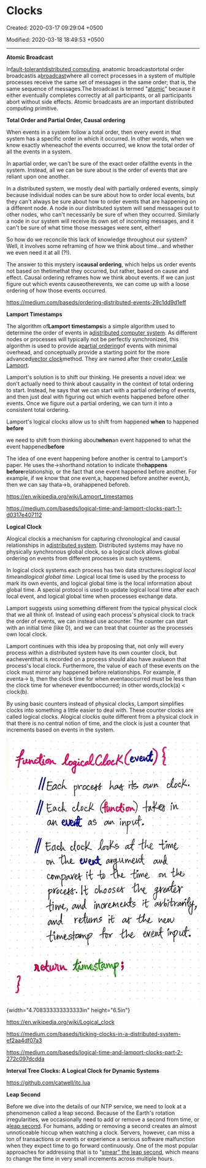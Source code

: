 # Clocks

Created: 2020-03-17 09:29:04 +0500

Modified: 2020-03-18 18:49:53 +0500

---

**Atomic Broadcast**

In[fault-tolerant](https://en.m.wikipedia.org/wiki/Fault-tolerant)[distributed computing](https://en.m.wikipedia.org/wiki/Distributed_systems), anatomic broadcastortotal order broadcastis a[broadcast](https://en.m.wikipedia.org/wiki/Broadcasting_(networking))where all correct processes in a system of multiple processes receive the same set of messages in the same order; that is, the same sequence of messages.The broadcast is termed "[atomic](https://en.m.wikipedia.org/wiki/Atomic_(computer_science))" because it either eventually completes correctly at all participants, or all participants abort without side effects. Atomic broadcasts are an important distributed computing primitive.



**Total Order and Partial Order, Causal ordering**

When events in a system follow a total order, then every event in that system has a specific order in which it occurred. In other words, when we know exactly wheneachof the events occurred, we know the total order of all the events in a system.



In apartial order, we can't be sure of the exact order ofallthe events in the system. Instead, all we can be sure about is the order of events that are reliant upon one another.



In a distributed system, we mostly deal with partially ordered events, simply because individual nodes can be sure about how to order local events, but they can't always be sure about how to order events that are happening on a different node. A node in our distributed system will send messages out to other nodes, who can't necessarily be sure of when they occurred. Similarly a node in our system will receive its own set of incoming messages, and it can't be sure of what time those messages were sent, either!



So how do we reconcile this lack of knowledge throughout our system? Well, it involves some reframing of how we think about time...and whether we even need it at all (?!).



The answer to this mystery is**causal ordering**, which helps us order events not based on thetimethat they occurred, but rather, based on cause and effect. Causal ordering reframes how we think about events. If we can just figure out which events causeotherevents, we can come up with a loose ordering of how those events occurred.



<https://medium.com/baseds/ordering-distributed-events-29c1dd9d1eff>



**Lamport Timestamps**

The algorithm of**Lamport timestamps**is a simple algorithm used to determine the order of events in a[distributed computer system](https://en.wikipedia.org/wiki/Distributed_computer_system). As different nodes or processes will typically not be perfectly synchronized, this algorithm is used to provide a[partial ordering](https://en.wikipedia.org/wiki/Partially_ordered_set)of events with minimal overhead, and conceptually provide a starting point for the more advanced[vector clock](https://en.wikipedia.org/wiki/Vector_clock)method. They are named after their creator,[Leslie Lamport](https://en.wikipedia.org/wiki/Leslie_Lamport).



Lamport's solution is to shift our thinking. He presents a novel idea: we don't actually need to think about causality in the context of total ordering to start. Instead, he says that we can start with a partial ordering of events, and then just deal with figuring out which events happened before other events. Once we figure out a partial ordering, we can turn it into a consistent total ordering.



Lamport's logical clocks allow us to shift from happened **when** to happened **before**

we need to shift from thinking about**when**an event happened to what the event happened**before**



The idea of one event happening before another is central to Lamport's paper. He uses the→shorthand notation to indicate the**happens before**relationship, or the fact that one event happened before another. For example, if we know that one event,a, happened before another event,b, then we can say thata→b, orahappened beforeb.



<https://en.wikipedia.org/wiki/Lamport_timestamps>

<https://medium.com/baseds/logical-time-and-lamport-clocks-part-1-d0317e407112>



**Logical Clock**

Alogical clockis a mechanism for capturing chronological and causal relationships in a[distributed system](https://en.wikipedia.org/wiki/Distributed_system). Distributed systems may have no physically synchronous global clock, so a logical clock allows global ordering on events from different processes in such systems.



In logical clock systems each process has two data structures:*logical local time*and*logical global time*. Logical local time is used by the process to mark its own events, and logical global time is the local information about global time. A special protocol is used to update logical local time after each local event, and logical global time when processes exchange data.



Lamport suggests using something different from the typical physical clock that we all think of. Instead of using each process's physical clock to track the order of events, we can instead use acounter. The counter can start with an initial time (like 0), and we can treat that counter as the processes own local clock.



Lamport continues with this idea by proposing that, not only will every process within a distributed system have its own counter clock, but eacheventthat is recorded on a process should also have avalueon that process's local clock. Furthermore, the value of each of these events on the clock must mirror any happened before relationships. For example, if eventa→ b, then the clock time for when eventaoccurred must be less than the clock time for whenever eventboccurred; in other words,clock(a) < clock(b).



By using basic counters instead of physical clocks, Lamport simplifies clocks into something a little easier to deal with. These counter clocks are called logical clocks. Alogical clockis quite different from a physical clock in that there is no central notion of time, and the clock is just a counter that increments based on events in the system.



![](media/Clocks-image1.jpeg){width="4.708333333333333in" height="6.5in"}



<https://en.wikipedia.org/wiki/Logical_clock>

<https://medium.com/baseds/ticking-clocks-in-a-distributed-system-ef2aa4df07a3>

<https://medium.com/baseds/logical-time-and-lamport-clocks-part-2-272c097dcdda>



**Interval Tree Clocks: A Logical Clock for Dynamic Systems**

<https://github.com/catwell/itc.lua>



**Leap Second**

Before we dive into the details of our NTP service, we need to look at a phenomenon called a leap second. Because of the Earth's rotation irregularities, we occasionally need to add or remove a second from time, or a[leap second](https://caps.gsfc.nasa.gov/simpson/time/leapseconds.html). For humans, adding or removing a second creates an almost unnoticeable hiccup when watching a clock. Servers, however, can miss a ton of transactions or events or experience a serious software malfunction when they expect time to go forward continuously. One of the most popular approaches for addressing that is to "[smear" the leap second](https://docs.ntpsec.org/latest/leapsmear.html), which means to change the time in very small increments across multiple hours.

